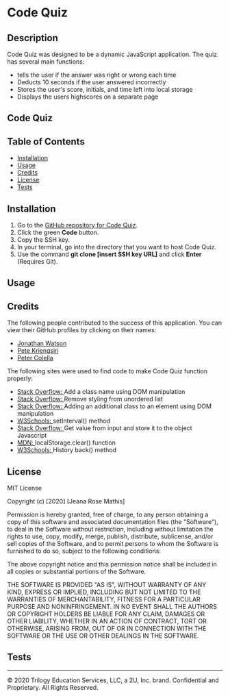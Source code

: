 # Code Quiz

## Description
Code Quiz was designed to be a dynamic JavaScript application. The quiz has several main functions:
* tells the user if the answer was right or wrong each time
* Deducts 10 seconds if the user answered incorrectly
* Stores the user's score, initials, and time left into local storage
* Displays the users highscores on a separate page

## Code Quiz

## Table of Contents 
* [Installation](#installation)
* [Usage](#usage)
* [Credits](#credits)
* [License](#license)
* [Tests](#tests)

## Installation
1. Go to the [GitHub repository for Code Quiz](https://github.com/jeanarose/code-quiz).
2. Click the green **Code** button.
3. Copy the SSH key.
4. In your terminal, go into the directory that you want to host Code Quiz. 
5. Use the command **git clone [insert SSH key URL]** and click **Enter** (Requires Git).

## Usage


## Credits
The following people contributed to the success of this application. You can view their GitHub profiles by clicking on their names:
* [Jonathan Watson](https://github.com/jonathanjwatson)
* [Pete Kriengsiri](https://github.com/pkriengsiri)
* [Peter Colella](https://github.com/petercolella)

The following sites were used to find code to make Code Quiz function properly:
* [Stack Overflow: ](https://stackoverflow.com/questions/1115310/how-can-i-add-a-class-to-a-dom-element-in-javascript)Add a class name using DOM manipulation
* [Stack Overflow: ](https://stackoverflow.com/questions/8289805/getting-rid-of-bullet-points-from-ul)Remove styling from unordered list
* [Stack Overflow: ](https://stackoverflow.com/questions/1988514/javascript-css-how-to-add-and-remove-multiple-css-classes-to-an-element)Adding an additional class to an element using DOM manipulation
* [W3Schools: ](https://www.w3schools.com/jsref/met_win_setinterval.asp)setInterval() method 
* [Stack Overflow: ](https://stackoverflow.com/questions/45777585/get-value-from-input-and-store-it-to-the-object-javascript)Get value from input and store it to the object Javascript
* [MDN: ](https://developer.mozilla.org/en-US/docs/Web/API/Storage/clear)localStorage.clear() function
* [W3Schools: ](https://www.w3schools.com/jsref/met_his_back.asp)History back() method

## License
MIT License

Copyright (c) [2020] [Jeana Rose Mathis]

Permission is hereby granted, free of charge, to any person obtaining a copy
of this software and associated documentation files (the "Software"), to deal
in the Software without restriction, including without limitation the rights
to use, copy, modify, merge, publish, distribute, sublicense, and/or sell
copies of the Software, and to permit persons to whom the Software is
furnished to do so, subject to the following conditions:

The above copyright notice and this permission notice shall be included in all
copies or substantial portions of the Software.

THE SOFTWARE IS PROVIDED "AS IS", WITHOUT WARRANTY OF ANY KIND, EXPRESS OR
IMPLIED, INCLUDING BUT NOT LIMITED TO THE WARRANTIES OF MERCHANTABILITY,
FITNESS FOR A PARTICULAR PURPOSE AND NONINFRINGEMENT. IN NO EVENT SHALL THE
AUTHORS OR COPYRIGHT HOLDERS BE LIABLE FOR ANY CLAIM, DAMAGES OR OTHER
LIABILITY, WHETHER IN AN ACTION OF CONTRACT, TORT OR OTHERWISE, ARISING FROM,
OUT OF OR IN CONNECTION WITH THE SOFTWARE OR THE USE OR OTHER DEALINGS IN THE
SOFTWARE.

## Tests

---

© 2020 Trilogy Education Services, LLC, a 2U, Inc. brand. Confidential and Proprietary. All Rights Reserved.